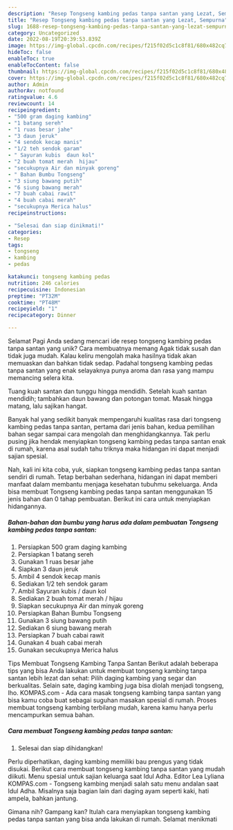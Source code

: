 ```yaml
---
description: "Resep Tongseng kambing pedas tanpa santan yang Lezat, Sempurna"
title: "Resep Tongseng kambing pedas tanpa santan yang Lezat, Sempurna"
slug: 1688-resep-tongseng-kambing-pedas-tanpa-santan-yang-lezat-sempurna
category: Uncategorized
date: 2022-08-19T20:39:53.839Z
image: https://img-global.cpcdn.com/recipes/f215f02d5c1c8f81/680x482cq70/tongseng-kambing-pedas-tanpa-santan-foto-resep-utama.jpg
hideToc: false
enableToc: true
enableTocContent: false
thumbnail: https://img-global.cpcdn.com/recipes/f215f02d5c1c8f81/680x482cq70/tongseng-kambing-pedas-tanpa-santan-foto-resep-utama.jpg
cover: https://img-global.cpcdn.com/recipes/f215f02d5c1c8f81/680x482cq70/tongseng-kambing-pedas-tanpa-santan-foto-resep-utama.jpg
author: Admin
authorAv: notfound
ratingvalue: 4.6
reviewcount: 14
recipeingredient:
- "500 gram daging kambing"
- "1 batang sereh"
- "1 ruas besar jahe"
- "3 daun jeruk"
- "4 sendok kecap manis"
- "1/2 teh sendok garam"
- " Sayuran kubis  daun kol"
- "2 buah tomat merah  hijau"
- "secukupnya Air dan minyak goreng"
- " Bahan Bumbu Tongseng"
- "3 siung bawang putih"
- "6 siung bawang merah"
- "7 buah cabai rawit"
- "4 buah cabai merah"
- "secukupnya Merica halus"
recipeinstructions:

- "Selesai dan siap dinikmati!"
categories:
- Resep
tags:
- tongseng
- kambing
- pedas

katakunci: tongseng kambing pedas 
nutrition: 246 calories
recipecuisine: Indonesian
preptime: "PT32M"
cooktime: "PT48M"
recipeyield: "1"
recipecategory: Dinner

---
```



Selamat Pagi Anda sedang mencari ide resep tongseng kambing pedas tanpa santan yang unik? Cara membuatnya memang Agak tidak susah dan tidak juga mudah. Kalau keliru mengolah maka hasilnya tidak akan memuaskan dan bahkan tidak sedap. Padahal tongseng kambing pedas tanpa santan yang enak selayaknya punya aroma dan rasa yang mampu memancing selera kita.


Tuang kuah santan dan tunggu hingga mendidih. Setelah kuah santan mendidih; tambahkan daun bawang dan potongan tomat. Masak hingga matang, lalu sajikan hangat.

Banyak hal yang sedikit banyak mempengaruhi kualitas rasa dari tongseng kambing pedas tanpa santan, pertama dari jenis bahan, kedua pemilihan bahan segar sampai cara mengolah dan menghidangkannya. Tak perlu pusing jika hendak menyiapkan tongseng kambing pedas tanpa santan enak di rumah, karena asal sudah tahu triknya maka hidangan ini dapat menjadi sajian spesial.


Nah, kali ini kita coba, yuk, siapkan tongseng kambing pedas tanpa santan sendiri di rumah. Tetap berbahan sederhana, hidangan ini dapat memberi manfaat dalam membantu menjaga kesehatan tubuhmu sekeluarga. Anda bisa membuat Tongseng kambing pedas tanpa santan menggunakan 15 jenis bahan dan 0 tahap pembuatan. Berikut ini cara untuk menyiapkan hidangannya.

<!--inarticleads1-->

##### Bahan-bahan dan bumbu yang harus ada dalam pembuatan Tongseng kambing pedas tanpa santan:

1. Persiapkan 500 gram daging kambing
1. Persiapkan 1 batang sereh
1. Gunakan 1 ruas besar jahe
1. Siapkan 3 daun jeruk
1. Ambil 4 sendok kecap manis
1. Sediakan 1/2 teh sendok garam
1. Ambil  Sayuran kubis / daun kol
1. Sediakan 2 buah tomat merah / hijau
1. Siapkan secukupnya Air dan minyak goreng
1. Persiapkan  Bahan Bumbu Tongseng
1. Gunakan 3 siung bawang putih
1. Sediakan 6 siung bawang merah
1. Persiapkan 7 buah cabai rawit
1. Gunakan 4 buah cabai merah
1. Gunakan secukupnya Merica halus


Tips Membuat Tongseng Kambing Tanpa Santan Berikut adalah beberapa tips yang bisa Anda lakukan untuk membuat tongseng kambing tanpa santan lebih lezat dan sehat: Pilih daging kambing yang segar dan berkualitas. Selain sate, daging kambing juga bisa diolah menjadi tongseng, lho. KOMPAS.com - Ada cara masak tongseng kambing tanpa santan yang bisa kamu coba buat sebagai suguhan masakan spesial di rumah. Proses membuat tongseng kambing terbilang mudah, karena kamu hanya perlu mencampurkan semua bahan. 

<!--inarticleads2-->

##### Cara membuat Tongseng kambing pedas tanpa santan:


1. Selesai dan siap dihidangkan!

Perlu diperhatikan, daging kambing memiliki bau prengus yang tidak disukai. Berikut cara membuat tongseng kambing tanpa santan yang mudah diikuti. Menu spesial untuk sajian keluarga saat Idul Adha. Editor Lea Lyliana KOMPAS.com - Tongseng kambing menjadi salah satu menu andalan saat Idul Adha. Misalnya saja bagian lain dari daging ayam seperti kaki, hati ampela, bahkan jantung. 

Gimana nih? Gampang kan? Itulah cara menyiapkan tongseng kambing pedas tanpa santan yang bisa anda lakukan di rumah. Selamat menikmati
